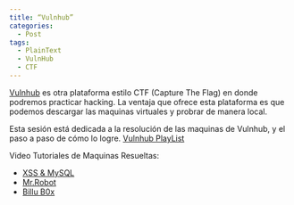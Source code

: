 ```yaml
---
title: “Vulnhub”
categories:
  - Post
tags:
  - PlainText
  - VulnHub
  - CTF
---
```


[Vulnhub](https://www.vulnhub.com/) es otra plataforma estilo CTF (Capture The Flag) en donde podremos practicar hacking. La ventaja que ofrece esta plataforma es que podemos descargar las maquinas virtuales y probrar de manera local.

Esta sesión está dedicada a la resolución de las maquinas de Vulnhub, y el paso a paso de cómo lo logre. 
[Vulnhub PlayList](https://www.youtube.com/watch?v=X2W2bh5gdVs&list=PLXm1FM6zsxpA1u5CiPIiqWaYFNI4XaFP2)

Video Tutoriales de Maquinas Resueltas:
* [XSS & MySQL](https://youtu.be/mAjBspSinCY)
* [Mr.Robot](https://www.youtube.com/watch?v=X2W2bh5gdVs)
* [Billu B0x](https://www.youtube.com/watch?v=g3OvygtDDbg)
